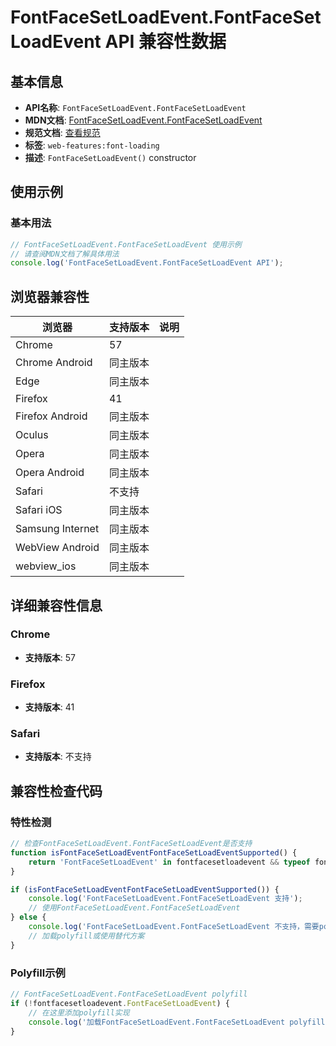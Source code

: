# FontFaceSetLoadEvent.FontFaceSetLoadEvent API 兼容性数据

## 基本信息

- **API名称**: `FontFaceSetLoadEvent.FontFaceSetLoadEvent`
- **MDN文档**: [FontFaceSetLoadEvent.FontFaceSetLoadEvent](https://developer.mozilla.org/docs/Web/API/FontFaceSetLoadEvent/FontFaceSetLoadEvent)
- **规范文档**: [查看规范](https://drafts.csswg.org/css-font-loading/#dom-fontfacesetloadevent-fontfacesetloadevent)
- **标签**: `web-features:font-loading`
- **描述**: `FontFaceSetLoadEvent()` constructor

## 使用示例

### 基本用法

```javascript
// FontFaceSetLoadEvent.FontFaceSetLoadEvent 使用示例
// 请查阅MDN文档了解具体用法
console.log('FontFaceSetLoadEvent.FontFaceSetLoadEvent API');
```

## 浏览器兼容性

| 浏览器 | 支持版本 | 说明 |
|--------|----------|------|
| Chrome | 57 |  |
| Chrome Android | 同主版本 |  |
| Edge | 同主版本 |  |
| Firefox | 41 |  |
| Firefox Android | 同主版本 |  |
| Oculus | 同主版本 |  |
| Opera | 同主版本 |  |
| Opera Android | 同主版本 |  |
| Safari | 不支持 |  |
| Safari iOS | 同主版本 |  |
| Samsung Internet | 同主版本 |  |
| WebView Android | 同主版本 |  |
| webview_ios | 同主版本 |  |

## 详细兼容性信息

### Chrome

- **支持版本**: 57

### Firefox

- **支持版本**: 41

### Safari

- **支持版本**: 不支持

## 兼容性检查代码

### 特性检测

```javascript
// 检查FontFaceSetLoadEvent.FontFaceSetLoadEvent是否支持
function isFontFaceSetLoadEventFontFaceSetLoadEventSupported() {
    return 'FontFaceSetLoadEvent' in fontfacesetloadevent && typeof fontfacesetloadevent.FontFaceSetLoadEvent === 'function';
}

if (isFontFaceSetLoadEventFontFaceSetLoadEventSupported()) {
    console.log('FontFaceSetLoadEvent.FontFaceSetLoadEvent 支持');
    // 使用FontFaceSetLoadEvent.FontFaceSetLoadEvent
} else {
    console.log('FontFaceSetLoadEvent.FontFaceSetLoadEvent 不支持，需要polyfill');
    // 加载polyfill或使用替代方案
}
```

### Polyfill示例

```javascript
// FontFaceSetLoadEvent.FontFaceSetLoadEvent polyfill
if (!fontfacesetloadevent.FontFaceSetLoadEvent) {
    // 在这里添加polyfill实现
    console.log('加载FontFaceSetLoadEvent.FontFaceSetLoadEvent polyfill');
}
```

